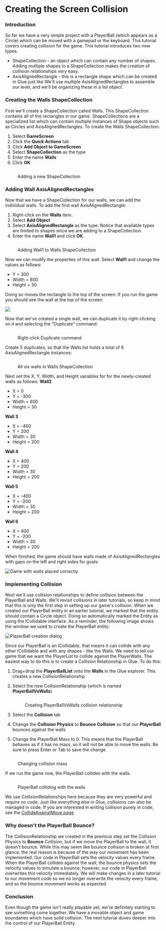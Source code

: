 # Creating the Screen Collision

### Introduction

So far we have a very simple project with a PlayerBall (which appears as a Circle) which can be moved with a gamepad or the keyboard. This tutorial covers creating collision for the game. This tutorial introduces two new types.

* ShapeCollection - an object which can contain any number of shapes. Adding multiple shapes to a ShapeCollection makes the creation of collision relationships very easy.
* AxisAlignedRectangle - this is a rectangle shape which can be created in Glue just like We'll use multiple AxisAlignedRectangles to assemble our level, and we'll be organizing these in a list object.

### Creating the Walls ShapeCollection

First we'll create a ShapeCollection called Walls. This ShapeCollection contains all of the rectangles in our game. ShapeCollections are a specialized list which can contain multiple instances of Shape objects such as Circles and AxisAlignedRectangles. To create the Walls ShapeCollection:

1. Select **GameScreen**
2. Click the **Quick Actions** tab
3. Click **Add Object to GameScreen**
4. Select **ShapeCollection** as the type
5. Enter the name **Walls**
6. Click **OK**

<figure><img src="../../.gitbook/assets/02_06 57 48.gif" alt=""><figcaption><p>Adding a new ShapeCollection</p></figcaption></figure>

### Adding Wall AxisAlignedRectangles

Now that we have a ShapeCollection for our walls, we can add the individual walls. To add the first wall AxisAlignedRectangle:

1. Right-click on the **Walls** item.
2. Select **Add Object**
3. Select **AxisAlignedRectangle** as the type. Notice that available types are limited to shapes since we are adding to a ShapeCollection.
4. Enter the name **Wall1** and click **OK**.

<figure><img src="../../.gitbook/assets/02_06 59 34.gif" alt=""><figcaption><p>Adding Wall1 to Walls ShapeCollection</p></figcaption></figure>

Now we can modify the properties of this wall. Select **Wall1** and change the values as follows:

* Y = 300
* Width = 800
* Height = 30

Doing so moves the rectangle to the top of the screen. If you run the game you should see the wall at the top of the screen.

![](../../media/2021-07-img\_60fdb75161810.png)

Now that we've created a single wall, we can duplicate it by right-clicking on it and selecting the "Duplicate" command:

<figure><img src="../../.gitbook/assets/02_07 00 27.png" alt=""><figcaption><p>Right-click Duplicate command</p></figcaption></figure>

Create 5 duplicates, so that the Walls list holds a total of 6 AxisAlignedRectangle instances:

<figure><img src="../../.gitbook/assets/image (3) (1) (1) (1) (1) (1) (1) (1) (1).png" alt=""><figcaption><p>All six walls in Walls ShapeCollection</p></figcaption></figure>

Next set the X, Y, Width, and Height variables for for the newly-created walls as follows: **Wall2**

* X = 0
* Y = -300
* Width = 800
* Height = 30

**Wall 3**

* X = -400
* Y = 200
* Width = 30
* Height = 200

**Wall 4**

* X = 400
* Y = 200
* Width = 30
* Height = 200

**Wall 5**

* X = -400
* Y = -200
* Width = 30
* Height = 200

**Wall 6**

* X = 400
* Y = -200
* Width = 30
* Height = 200

When finished, the game should have walls made of AxisAlignedRectangles with gaps on the left and right sides for goals:

![Game with walls placed correctly](../../media/2021-07-img\_60fdbae917a81.png)

### Implementing Collision

Next we'll use collision relationships to define collision between the PlayerBall and Walls. We'll revisit collisions in later tutorials, so keep in mind that this is only the first step in setting up our game's collision. When we created our PlayerBall entity in an earlier tutorial, we marked that the entity should contain a Circle object. Doing so automatically marked the Entity as using the ICollidable interface. As a reminder, the following image shows the window we used to create the PlayerBall entity:

![PlayerBall creation dialog](../../media/2021-07-img\_60fdb8d652c26.png)

Since our PlayerBall is an ICollidable, that means it can collide with any other ICollidable and with any shapes - like the Walls. We need to tell our game that we want the PlayerList to collide against the PlayerWalls. The easiest way to do this is to create a Collision Relationship in Glue. To do this:

1. Drag+drop the **PlayerBallList** onto the **Walls** in the Glue explorer. This creates a new CollisionRelationship
2.  Select the new CollisionRelationship (which is named **PlayerBallVsWalls**)

    <figure><img src="../../.gitbook/assets/02_07 02 16.gif" alt=""><figcaption><p>Creating PlayerBallVsWalls collision relationship</p></figcaption></figure>
3. Select the **Collision** tab
4. Change the **Collision Physics** to **Bounce Collision** so that our **PlayerBall** bounces against the walls
5. Change the PlayerBall Mass to 0. This means that the PlayerBall behaves as if it has no mass, so it will not be able to move the walls. Be sure to press Enter or Tab to save the change.

<figure><img src="../../.gitbook/assets/image (1) (1) (1) (1) (1) (1) (1) (1) (1) (1) (1) (1) (1) (1) (1) (1) (1) (1) (1) (1).png" alt=""><figcaption><p>Changing collision mass</p></figcaption></figure>

If we run the game now, the PlayerBall collides with the walls.

<figure><img src="../../media/2016-01-2021_July_25_135826.gif" alt=""><figcaption><p>PlayerBall colliding with the walls</p></figcaption></figure>

We use CollisionRelationships here because they are very powerful and require no code. Just like everything else in Glue, collisions can also be managed in code. If you are interested in writing collision purely in code, see the [CollideAgainstMove page](../../frb/docs/index.php).

### Why doesn't the PlayerBall Bounce?

The CollisionRelationship we created in the previous step set the Collision Physics to **Bounce** Collision, but if we move the PlayerBall to the wall, it doesn't bounce. While this may seem like bounce collision is broken at first glance, the real reason is because of the way our movement has been implemented. Our code in PlayerBall sets the velocity values every frame. When the PlayerBall collides against the wall, the bounce physics sets the velocity values to simulate a bounce; however, our code in PlayerBall overwrites this velocity immediately. We will make changes in a later tutorial to our movement code so we no longer overwrite the velocity every frame, and so the bounce movement works as expected.

### Conclusion

Even though the game isn't really playable yet, we're definitely starting to see something come together. We have a movable object and game boundaries which have solid collision. The next tutorial duves deeper into the control of our PlayerBall Entity.
